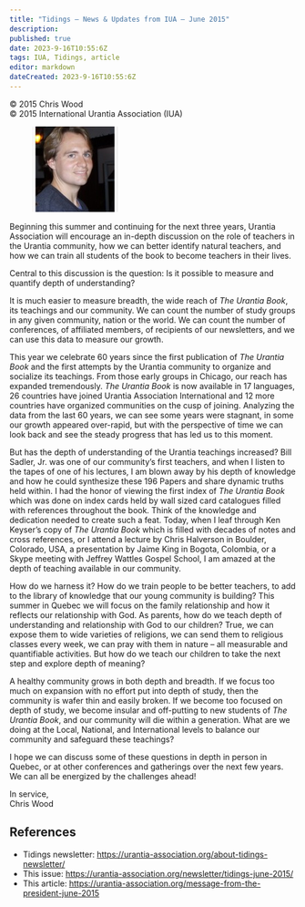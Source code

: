 ```yaml
---
title: "Tidings — News & Updates from IUA — June 2015"
description: 
published: true
date: 2023-9-16T10:55:6Z
tags: IUA, Tidings, article
editor: markdown
dateCreated: 2023-9-16T10:55:6Z
---
```


<p class="v-card v-sheet theme--light gray lighten-3 px-2">© 2015 Chris Wood<br>© 2015 International Urantia Association (IUA)</p>

<figure id="Figure_1" class="image urantiapedia image-style-align-left">
<img src="../../../image/article/IUA_Tidings/Chris-Wood-framed-150x150.jpg">
</figure>

Beginning this summer and continuing for the next three years, Urantia Association will encourage an in-depth discussion on the role of teachers in the Urantia community, how we can better identify natural teachers, and how we can train all students of the book to become teachers in their lives.

Central to this discussion is the question: Is it possible to measure and quantify depth of understanding?

It is much easier to measure breadth, the wide reach of _The Urantia Book_, its teachings and our community. We can count the number of study groups in any given community, nation or the world. We can count the number of conferences, of affiliated members, of recipients of our newsletters, and we can use this data to measure our growth.

This year we celebrate 60 years since the first publication of _The Urantia Book_ and the first attempts by the Urantia community to organize and socialize its teachings. From those early groups in Chicago, our reach has expanded tremendously. _The Urantia Book_ is now available in 17 languages, 26 countries have joined Urantia Association International and 12 more countries have organized communities on the cusp of joining. Analyzing the data from the last 60 years, we can see some years were stagnant, in some our growth appeared over-rapid, but with the perspective of time we can look back and see the steady progress that has led us to this moment.

But has the depth of understanding of the Urantia teachings increased? Bill Sadler, Jr. was one of our community’s first teachers, and when I listen to the tapes of one of his lectures, I am blown away by his depth of knowledge and how he could synthesize these 196 Papers and share dynamic truths held within. I had the honor of viewing the first index of _The Urantia Book_ which was done on index cards held by wall sized card catalogues filled with references throughout the book. Think of the knowledge and dedication needed to create such a feat. Today, when I leaf through Ken Keyser’s copy of _The Urantia Book_ which is filled with decades of notes and cross references, or I attend a lecture by Chris Halverson in Boulder, Colorado, USA, a presentation by Jaime King in Bogota, Colombia, or a Skype meeting with Jeffrey Wattles Gospel School, I am amazed at the depth of teaching available in our community.

How do we harness it? How do we train people to be better teachers, to add to the library of knowledge that our young community is building? This summer in Quebec we will focus on the family relationship and how it reflects our relationship with God. As parents, how do we teach depth of understanding and relationship with God to our children? True, we can expose them to wide varieties of religions, we can send them to religious classes every week, we can pray with them in nature – all measurable and quantifiable activities. But how do we teach our children to take the next step and explore depth of meaning?

A healthy community grows in both depth and breadth. If we focus too much on expansion with no effort put into depth of study, then the community is wafer thin and easily broken. If we become too focused on depth of study, we become insular and off-putting to new students of _The Urantia Book_, and our community will die within a generation. What are we doing at the Local, National, and International levels to balance our community and safeguard these teachings?

I hope we can discuss some of these questions in depth in person in Quebec, or at other conferences and gatherings over the next few years. We can all be energized by the challenges ahead!

In service,  
Chris Wood

## References

- Tidings newsletter: https://urantia-association.org/about-tidings-newsletter/
- This issue: https://urantia-association.org/newsletter/tidings-june-2015/
- This article: https://urantia-association.org/message-from-the-president-june-2015